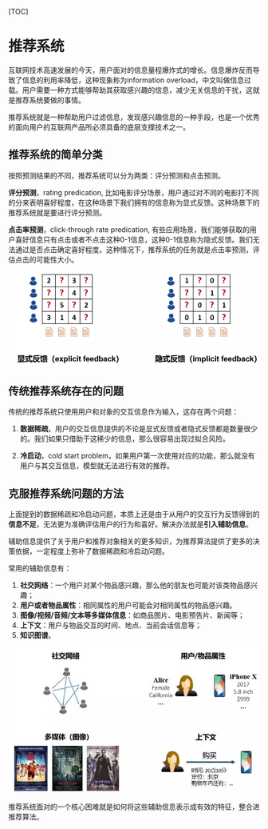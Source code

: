 [TOC]

# 推荐系统

互联网技术高速发展的今天，用户面对的信息量程爆炸式的增长。信息爆炸反而导致了信息的利用率降低，这种现象称为information overload，中文叫做信息过载。用户需要一种方式能够帮助其获取感兴趣的信息，减少无关信息的干扰，这就是推荐系统要做的事情。

推荐系统就是一种帮助用户过滤信息，发现感兴趣信息的一种手段，也是一个优秀的面向用户的互联网产品所必须具备的底层支撑技术之一。

## 推荐系统的简单分类

按照预测结果的不同，推荐系统可以分为两类：评分预测和点击预测。

**评分预测**，rating predication, 比如电影评分场景，用户通过对不同的电影打不同的分来表明喜好程度，在这种场景下我们拥有的信息称为显式反馈。这种场景下的推荐系统就是要进行评分预测。

**点击率预测**，click-through rate predication, 有些应用场景，我们能够获取的用户喜好信息只有点击或者不点击这种0-1信息，这种0-1信息称为隐式反馈。我们无法通过是否点击确定喜好程度。这种情况下，推荐系统的任务就是点击率预测，评估点击的可能性大小。

![1](./images/readme/1.png)

## 传统推荐系统存在的问题

传统的推荐系统只使用用户和对象的交互信息作为输入，这存在两个问题：

1. **数据稀疏**，用户的交互信息提供的不论是显式反馈或者隐式反馈都是数量很少的。我们如果只借助于这稀少的信息，那么很容易出现过拟合风险。

2. **冷启动**，cold start problem，如果用户第一次使用对应的功能，那么就没有用户与其交互信息，模型就无法进行有效的推荐。

## 克服推荐系统问题的方法

上面提到的数据稀疏和冷启动问题，本质上还是由于从用户的交互行为反馈得到的**信息不足**，无法更为准确评估用户的行为和喜好。解决办法就是**引入辅助信息**。

辅助信息提供了关于用户和推荐对象相关的更多知识，为推荐算法提供了更多的决策依据，一定程度上弥补了数据稀疏和冷启动问题。

常用的辅助信息有：

1. **社交网络**：一个用户对某个物品感兴趣，那么他的朋友也可能对该类物品感兴趣；
2. **用户或者物品属性**：相同属性的用户可能会对相同属性的物品感兴趣。
3. **图像/视频/音频/文本等多媒体信息**：如商品图片、电影预告片、新闻等；
4. **上下文**：用户与物品交互的时间、地点、当前会话信息等；
5. **知识图谱**。

![2](./images/readme/2.jpg)

推荐系统面对的一个核心困难就是如何将这些辅助信息表示成有效的特征，整合进推荐算法。